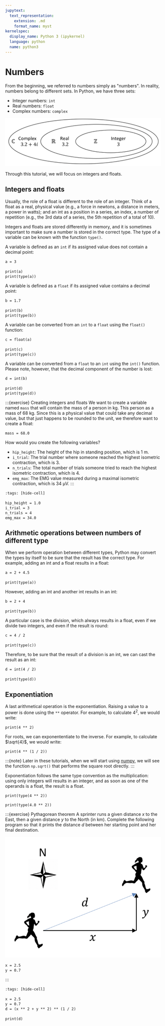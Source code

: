 ```yaml
---
jupytext:
  text_representation:
    extension: .md
    format_name: myst
kernelspec:
  display_name: Python 3 (ipykernel)
  language: python
  name: python3
---
```


# Numbers

From the beginning, we referred to numbers simply as "numbers". In reality, numbers belong to different sets. In Python, we have three sets:

- Integer numbers: `int`
- Real numbers: `float`
- Complex numbers: `complex`

![number sets -height:shorter](_static/images/number_sets.png)

Through this tutorial, we will focus on integers and floats.

## Integers and floats

Usually, the role of a float is different to the role of an integer. Think of a float as a real, physical value (e.g., a force in newtons, a distance in meters, a power in watts); and an int as a position in a series, an index, a number of repetition (e.g., the 3rd data of a series, the 5th repetition of a total of 10).

Integers and floats are stored differently in memory, and it is sometimes important to make sure a number is stored in the correct type. The type of a variable can be known with the function `type()`.

A variable is defined as an `int` if its assigned value does not contain a decimal point:

```{code-cell}
a = 3

print(a)
print(type(a))
```

A variable is defined as a `float` if its assigned value contains a decimal point:

```{code-cell}
b = 1.7

print(b)
print(type(b))
```

A variable can be converted from an `int` to a `float` using the `float()` function:

```{code-cell}
c = float(a)

print(c)
print(type(c))
```

A variable can be converted from a `float` to an `int` using the `int()` function. Please note, however, that the decimal component of the number is lost:

```{code-cell}
d = int(b)

print(d)
print(type(d))
```

:::{exercise} Creating integers and floats
We want to create a variable named `mass` that will contain the mass of a person in kg. This person as a mass of 68 kg. Since this is a physical value that could take any decimal value, but that just happens to be rounded to the unit, we therefore want to create a float:

```
mass = 68.0
```

How would you create the following variables?

- `hip_height`: The height of the hip in standing position, which is 1 m.
- `i_trial`: The trial number where someone reached the highest isometric contraction, which is 3.
- `n_trials`: The total number of trials someone tried to reach the highest isometric contraction, which is 4.
- `emg_max`: The EMG value measured during a maximal isometric contraction, which is 34 μV.
:::

```{code-cell}
:tags: [hide-cell]

hip_height = 1.0
i_trial = 3
n_trials = 4
emg_max = 34.0
```

## Arithmetic operations between numbers of different type

When we perform operation between different types, Python may convert the types by itself to be sure that the result has the correct type. For example, adding an int and a float results in a float:

```{code-cell}
a = 2 + 4.5

print(type(a))
```

However, adding an int and another int results in an int:

```{code-cell}
b = 2 + 4

print(type(b))
```

A particular case is the division, which always results in a float, even if we divide two integers, and even if the result is round:

```{code-cell}
c = 4 / 2

print(type(c))
```

Therefore, to be sure that the result of a division is an int, we can cast the result as an int:

```{code-cell}
d = int(4 / 2)

print(type(d))
```

## Exponentiation

A last arithmetical operation is the exponentiation. Raising a value to a power is done using the `**` operator. For example, to calculate $4^2$, we would write:

```{code-cell}
print(4 ** 2)
```

For roots, we can exponententiate to the inverse. For example, to calculate $\sqrt{4}$, we would write:

```{code-cell}
print(4 ** (1 / 2))
```

:::{note}
Later in these tutorials, when we will start using [numpy](numpy.md), we will see the function `np.sqrt()` that performs the square root directly.
:::

Exponentiation follows the same type convention as the multiplication: using only integers will results in an integer, and as soon as one of the operands is a float, the result is a float.

```{code-cell}
print(type(4 ** 2))
```

```{code-cell}
print(type(4.0 ** 2))
```

:::{exercise} Pythagorean theorem
A sprinter runs a given distance $x$ to the East, then a given distance $y$ to the North (in km). Complete the following program so that it prints the distance $d$ between her starting point and her final destination.

![exercice_illustration -height:shorter](_static/images/exercice_pythagore.png)

```
x = 2.5
y = 0.7
```
:::

```{code-cell}
:tags: [hide-cell]

x = 2.5
y = 0.7
d = (x ** 2 + y ** 2) ** (1 / 2)

print(d)
```
